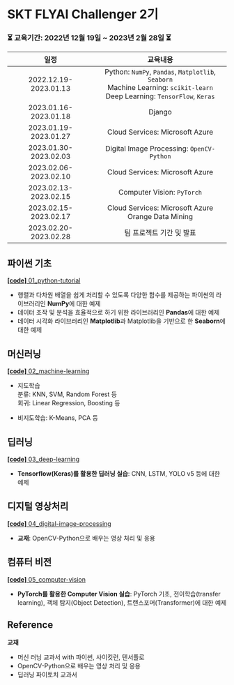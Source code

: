 # SKT FLYAI Challenger 2기
### ⏳ 교육기간: 2022년 12월 19일 ~ 2023년 2월 28일 ⏳
|일정|교육내용|
|:---:|:----:|
|2022.12.19-2023.01.13|Python: `NumPy`, `Pandas`, `Matplotlib`, `Seaborn`</br>Machine Learning: `scikit-learn`<br/>Deep Learning: `TensorFlow`, `Keras`|
|2023.01.16-2023.01.18|Django|
|2023.01.19-2023.01.27|Cloud Services: Microsoft Azure|
|2023.01.30-2023.02.03|Digital Image Processing: `OpenCV-Python`|
|2023.02.06-2023.02.10|Cloud Services: Microsoft Azure|
|2023.02.13-2023.02.15|Computer Vision: `PyTorch`|
|2023.02.15-2023.02.17|Cloud Services: Microsoft Azure</br>Orange Data Mining|
|2023.02.20-2023.02.28|팀 프로젝트 기간 및 발표|

## 파이썬 기초
[**[code]** 01_python-tutorial](https://github.com/soyeong-kim/SKT_FLYAI/tree/main/01_python-tutorial)
- 행렬과 다차원 배열을 쉽게 처리할 수 있도록 다양한 함수를 제공하는 파이썬의 라이브러리인 **NumPy**에 대한 예제
- 데이터 조작 및 분석을 효율적으로 하기 위한 라이브러리인 **Pandas**에 대한 예제
- 데이터 시각화 라이브러리인 **Matplotlib**과 Matplotlib을 기반으로 한 **Seaborn**에 대한 예제

## 머신러닝
[**[code]** 02_machine-learning](https://github.com/soyeong-kim/SKT_FLYAI/tree/main/02_machine-learning)
- 지도학습</br>
분류: KNN, SVM, Random Forest 등</br>
회귀: Linear Regression, Boosting 등

- 비지도학습: K-Means, PCA 등

## 딥러닝
[**[code]** 03_deep-learning](https://github.com/soyeong-kim/SKT_FLYAI/tree/main/03_deep-learning)
- **Tensorflow(Keras)를 활용한 딥러닝 실습**: CNN, LSTM, YOLO v5 등에 대한 예제

## 디지털 영상처리
[**[code]** 04_digital-image-processing](https://github.com/soyeong-kim/SKT_FLYAI/tree/main/04_digital-image-processing)
- **교재**: OpenCV-Python으로 배우는 영상 처리 및 응용

## 컴퓨터 비전
[**[code]** 05_computer-vision]()<br>
- **PyTorch를 활용한 Computer Vision 실습**: PyTorch 기초, 전이학습(transfer learning), 객체 탐지(Object Detection), 트랜스포머(Transformer)에 대한 예제

## Reference
**교재**
- 머신 러닝 교과서 with 파이썬, 사이킷런, 텐서플로
- OpenCV-Python으로 배우는 영상 처리 및 응용
- 딥러닝 파이토치 교과서
